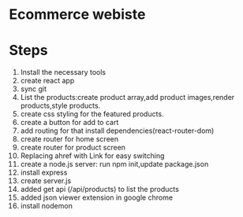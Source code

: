 # Ecommerce webiste

# Steps

1. Install the necessary tools
2. create react app
3. sync git
4. List the products:create product array,add product images,render products,style products.
5. create css styling for the featured products.
6. create a button for add to cart
7. add routing for that install dependencies(react-router-dom)
8. create router for home screen
9. create router for product screen
10. Replacing ahref with Link for easy switching
11. create a node.js server:
    run npm init,update package.json
12. install express
13. create server.js
14. added get api (/api/products) to list the products
15. added json viewer extension in google chrome
16. install nodemon
